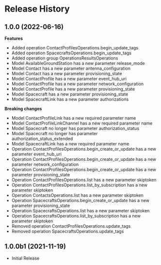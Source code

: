 # Release History

## 1.0.0 (2022-06-16)

**Features**

  - Added operation ContactProfilesOperations.begin_update_tags
  - Added operation SpacecraftsOperations.begin_update_tags
  - Added operation group OperationsResultsOperations
  - Model AvailableGroundStation has a new parameter release_mode
  - Model Contact has a new parameter antenna_configuration
  - Model Contact has a new parameter provisioning_state
  - Model ContactProfile has a new parameter event_hub_uri
  - Model ContactProfile has a new parameter network_configuration
  - Model ContactProfile has a new parameter provisioning_state
  - Model Spacecraft has a new parameter provisioning_state
  - Model SpacecraftLink has a new parameter authorizations

**Breaking changes**

  - Model ContactProfileLink has a new required parameter name
  - Model ContactProfileLinkChannel has a new required parameter name
  - Model Spacecraft no longer has parameter authorization_status
  - Model Spacecraft no longer has parameter authorization_status_extended
  - Model SpacecraftLink has a new required parameter name
  - Operation ContactProfilesOperations.begin_create_or_update has a new parameter event_hub_uri
  - Operation ContactProfilesOperations.begin_create_or_update has a new parameter network_configuration
  - Operation ContactProfilesOperations.begin_create_or_update has a new parameter provisioning_state
  - Operation ContactProfilesOperations.list has a new parameter skiptoken
  - Operation ContactProfilesOperations.list_by_subscription has a new parameter skiptoken
  - Operation ContactsOperations.list has a new parameter skiptoken
  - Operation SpacecraftsOperations.begin_create_or_update has a new parameter provisioning_state
  - Operation SpacecraftsOperations.list has a new parameter skiptoken
  - Operation SpacecraftsOperations.list_by_subscription has a new parameter skiptoken
  - Removed operation ContactProfilesOperations.update_tags
  - Removed operation SpacecraftsOperations.update_tags

## 1.0.0b1 (2021-11-19)

* Initial Release
